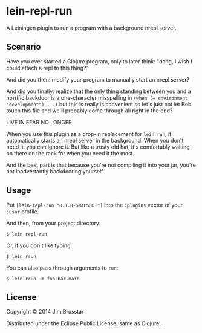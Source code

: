 # lein-repl-run

A Leiningen plugin to run a program with a background nrepl server.

## Scenario

Have you ever started a Clojure program, only to later think: "dang, I wish I
could attach a repl to this thing?"

And did you then: modify your program to manually start an nrepl server?

And did you finally: realize that the only thing standing between you and a
horrific backdoor is a one-character misspelling in
`(when (= environment "development") ...)` but this is really is convenient so
let's just not let Bob touch this file and we'll probably come through all right
in the end?

LIVE IN FEAR NO LONGER

When you use this plugin as a drop-in replacement for `lein run`, it
automatically starts an nrepl server in the background. When you don't need it,
you can ignore it. But like a trusty old hat, it's comfortably waiting on there
on the rack for when you need it the most.

And the best part is that because you're not compiling it into your jar, you're
not inadvertantly backdooring yourself.

## Usage

Put `[lein-repl-run "0.1.0-SNAPSHOT"]` into the `:plugins` vector of your
`:user` profile.

And then, from your project directory:

    $ lein repl-run

Or, if you don't like typing:

    $ lein rrun

You can also pass through arguments to `run`:

    $ lein rrun -m foo.bar.main

## License

Copyright © 2014 Jim Brusstar

Distributed under the Eclipse Public License, same as Clojure.
